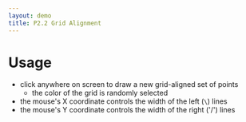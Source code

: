 ```yaml
---
layout: demo
title: P2.2 Grid Alignment
---
```


# Usage

* click anywhere on screen to draw a new grid-aligned set of points
  * the color of the grid is randomly selected
* the mouse's X coordinate controls the width of the left (`\`) lines
* the mouse's Y coordinate controls the width of the right ('/') lines
